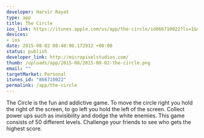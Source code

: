 ```yaml
--- 
developer: Harvir Rayat
type: app
title: The Circle
ios_link: https://itunes.apple.com/us/app/the-circle/id866710022?ls=1&mt=8
devices: 
- ios
date: 2015-08-02 08:40:06.172912 +00:00
status: publish
developer_link: http://micropixelstudios.com/
thumb: /uploads/app/2015-08/2015-08-02-the-circle.png
email: ""
targetMarket: Personal
itunes_id: "866710022"
permalink: /app/the-circle
---
```


The Circle is the fun and addictive game. To move the circle right you hold the right of the screen, to go left you hold the left of the screen. Collect power ups such as invisibility and dodge the white enemies. This game consists of 50 different levels. Challenge your friends to see who gets the highest score.
